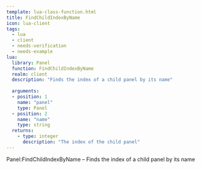 ```yaml
---
template: lua-class-function.html
title: FindChildIndexByName
icon: lua-client
tags:
  - lua
  - client
  - needs-verification
  - needs-example
lua:
  library: Panel
  function: FindChildIndexByName
  realm: client
  description: "Finds the index of a child panel by its name"
  
  arguments:
  - position: 1
    name: "panel"
    type: Panel
  - position: 2
    name: "name"
    type: string
  returns:
    - type: integer
      description: "The index of the child panel"
---
```


<div class="lua__search__keywords">
Panel:FindChildIndexByName &#x2013; Finds the index of a child panel by its name
</div>
